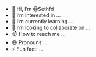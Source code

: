 - 👋 Hi, I’m @Sethfd
- 👀 I’m interested in ...
- 🌱 I’m currently learning ...
- 💞️ I’m looking to collaborate on ...
- 📫 How to reach me ...
- 😄 Pronouns: ...
- ⚡ Fun fact: ...

<!---
Sethfd/Sethfd is a ✨ special ✨ repository because its `README.md` (this file) appears on your GitHub profile.
You can click the Preview link to take a look at your changes.
--->
